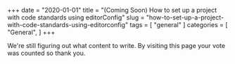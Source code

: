 +++
date = "2020-01-01"
title = "(Coming Soon) How to set up a project with code standards using editorConfig"
slug = "how-to-set-up-a-project-with-code-standards-using-editorconfig"
tags = [
    "general"
]
categories = [
    "General",
]
+++

We're still figuring out what content to write. By visiting this page your vote was counted so thank you.